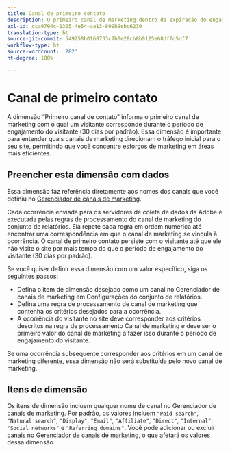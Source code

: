 ```yaml
---
title: Canal de primeiro contato
description: O primeiro canal de marketing dentro da expiração do engajamento do visitante.
exl-id: cca9794c-1305-4e54-aa13-809b9ebc6230
translation-type: ht
source-git-commit: 549258b0168733c7b0e28cb8b9125e68dffd5df7
workflow-type: ht
source-wordcount: '282'
ht-degree: 100%

---
```


# Canal de primeiro contato

A dimensão “Primeiro canal de contato” informa o primeiro canal de marketing com o qual um visitante corresponde durante o período de engajamento do visitante (30 dias por padrão). Essa dimensão é importante para entender quais canais de marketing direcionam o tráfego inicial para o seu site, permitindo que você concentre esforços de marketing em áreas mais eficientes.

## Preencher esta dimensão com dados

Essa dimensão faz referência diretamente aos nomes dos canais que você definiu no [Gerenciador de canais de marketing](/help/admin/admin/marketing-channels-admin.md).

Cada ocorrência enviada para os servidores de coleta de dados da Adobe é executada pelas regras de processamento do canal de marketing do conjunto de relatórios. Ela repete cada regra em ordem numérica até encontrar uma correspondência em que o canal de marketing se vincula à ocorrência. O canal de primeiro contato persiste com o visitante até que ele não visite o site por mais tempo do que o período de engajamento do visitante (30 dias por padrão).

Se você quiser definir essa dimensão com um valor específico, siga os seguintes passos:

* Defina o item de dimensão desejado como um canal no Gerenciador de canais de marketing em Configurações do conjunto de relatórios.
* Defina uma regra de processamento de canal de marketing que contenha os critérios desejados para a ocorrência.
* A ocorrência do visitante no site deve corresponder aos critérios descritos na regra de processamento Canal de marketing _e_ deve ser o primeiro valor do canal de marketing a fazer isso durante o período de engajamento do visitante.

Se uma ocorrência subsequente corresponder aos critérios em um canal de marketing diferente, essa dimensão não será substituída pelo novo canal de marketing.

## Itens de dimensão

Os itens de dimensão incluem qualquer nome de canal no Gerenciador de canais de marketing. Por padrão, os valores incluem `"Paid search"`, `"Natural search"`, `"Display"`, `"Email"`, `"Affiliate"`, `"Direct"`, `"Internal"`, `"Social networks"` e `"Referring domains"`. Você pode adicionar ou excluir canais no Gerenciador de canais de marketing, o que afetará os valores dessa dimensão.
